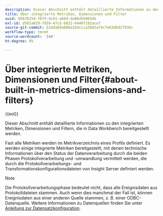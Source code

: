 ```yaml
---
description: Dieser Abschnitt enthält detaillierte Informationen zu den integrierten Metriken, Dimensionen und Filtern, die in Data Workbench bereitgestellt werden.
title: Über integrierte Metriken, Dimensionen und Filter
uuid: 05676254-f6f5-4cb1-a664-da96d5b965db
exl-id: d581a029-fd59-47c5-b832-64407102ace7
source-git-commit: b1dda69a606a16dccca30d2a74c7e63dbd27936c
workflow-type: tm+mt
source-wordcount: '144'
ht-degree: 8%

---
```


# Über integrierte Metriken, Dimensionen und Filter{#about-built-in-metrics-dimensions-and-filters}

{{eol}}

Dieser Abschnitt enthält detaillierte Informationen zu den integrierten Metriken, Dimensionen und Filtern, die in Data Workbench bereitgestellt werden.

Fast alle Metriken werden im Metrikverzeichnis eines Profils definiert. Es werden einige integrierte Metriken bereitgestellt, mit denen technische Informationen über den Status der Datenverarbeitung durch die beiden Phasen Protokollverarbeitung und -umwandlung vermittelt werden, die durch die Protokollverarbeitungs- und Transformationskonfigurationsdateien von Insight Server definiert werden.

>[!NOTE]
>
>Die Protokollverarbeitungsphase bedeutet nicht, dass alle Ereignisdaten aus Protokolldateien stammen. Auch wenn dies manchmal der Fall ist, können Ereignisdaten aus einer anderen Quelle stammen, z. B. einer ODBC-Datenquelle. Weitere Informationen zu Datenquellen finden Sie unter [Anleitung zur Datensatzkonfiguration](https://experienceleague.adobe.com/docs/data-workbench/using/dataset/c-dataset-constr.html).
